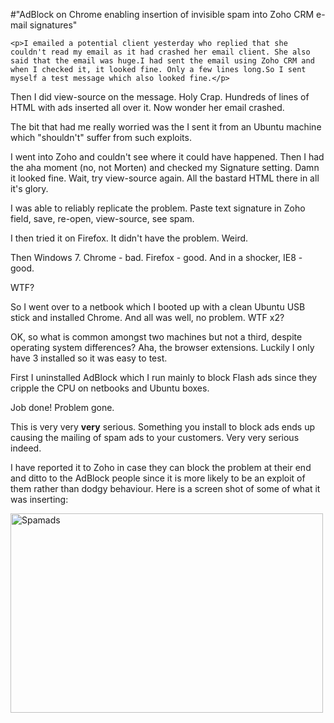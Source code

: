 #"AdBlock on Chrome enabling insertion of invisible spam into Zoho CRM e-mail signatures"


    <p>I emailed a potential client yesterday who replied that she couldn't read my email as it had crashed her email client. She also said that the email was huge.I had sent the email using Zoho CRM and when I checked it, it looked fine. Only a few lines long.So I sent myself a test message which also looked fine.</p>
<p>Then I did view-source on the message. Holy Crap. Hundreds of lines of HTML with ads inserted all over it. Now wonder her email crashed.</p>
<p>The bit that had me really worried was the I sent it from an Ubuntu machine which "shouldn't" suffer from such exploits.</p>
<p>I went into Zoho and couldn't see where it could have happened. Then I had the aha moment (no, not Morten) and checked my Signature setting. Damn it looked fine. Wait, try view-source again. All the bastard HTML there in all it's glory.</p>
<p>I was able to reliably replicate the problem. Paste text signature in Zoho field, save, re-open, view-source, see spam.</p>
<p>I then tried it on Firefox. It didn't have the problem. Weird.</p>
<p>Then Windows 7. Chrome - bad. Firefox - good. And in a shocker, IE8 - good.</p>
<p>WTF?</p>
<p>So I went over to a netbook which I booted up with a clean Ubuntu USB stick and installed Chrome. And all was well, no problem. WTF x2?</p>
<p>OK, so what is common amongst two machines but not a third, despite operating system differences? Aha, the browser extensions. Luckily I only have 3 installed so it was easy to test.</p>
<p>First I uninstalled AdBlock which I run mainly to block Flash ads since they cripple the CPU on netbooks and Ubuntu boxes.</p>
<p>Job done! Problem gone.</p>
<p>This is very very <strong>very</strong> serious. Something you install to block ads ends up causing the mailing of spam ads to your customers. Very very serious indeed.</p>
<p>I have reported it to Zoho in case they can block the problem at their end and ditto to the AdBlock people since it is more likely to be an exploit of them rather than dodgy behaviour. Here is a screen shot of some of what it was inserting:</p>
<p><div class='p_embed p_image_embed'>
<a href="http://getfile5.posterous.com/getfile/files.posterous.com/temp-2010-05-26/fmAgtvfrJJahIwiccGfHFytFlGbFFawfxyBArCgadDjFHsEeecJkmnuHkbpv/spamads.png.scaled1000.png"><img alt="Spamads" height="319" src="http://getfile4.posterous.com/getfile/files.posterous.com/temp-2010-05-26/fmAgtvfrJJahIwiccGfHFytFlGbFFawfxyBArCgadDjFHsEeecJkmnuHkbpv/spamads.png.scaled500.png" width="500" /></a>
</div>
</p>
<p></p>
  